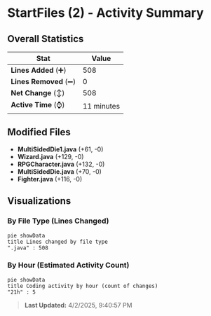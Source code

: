 # StartFiles (2) - Activity Summary 

## Overall Statistics

| Stat                   | Value                                                             |
| ---------------------- | ----------------------------------------------------------------- |
| **Lines Added** (➕)   | 508                                          |
| **Lines Removed** (➖) | 0                                        |
| **Net Change** (↕)    | 508                |
| **Active Time** (⌚)   | 11 minutes |


## Modified Files
- **MultiSidedDie1.java** (+61, -0)
- **Wizard.java** (+129, -0)
- **RPGCharacter.java** (+132, -0)
- **MultiSidedDie.java** (+70, -0)
- **Fighter.java** (+116, -0)

## Visualizations

### By File Type (Lines Changed)

```mermaid
pie showData
title Lines changed by file type
".java" : 508
```

### By Hour (Estimated Activity Count)

```mermaid
pie showData
title Coding activity by hour (count of changes)
"21h" : 5
```


> **Last Updated:** 4/2/2025, 9:40:57 PM